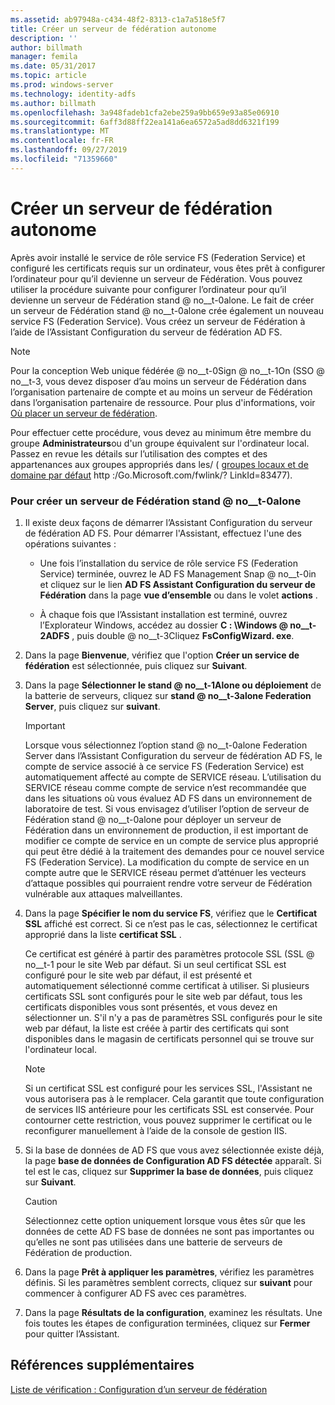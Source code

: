 ```yaml
---
ms.assetid: ab97948a-c434-48f2-8313-c1a7a518e5f7
title: Créer un serveur de fédération autonome
description: ''
author: billmath
manager: femila
ms.date: 05/31/2017
ms.topic: article
ms.prod: windows-server
ms.technology: identity-adfs
ms.author: billmath
ms.openlocfilehash: 3a948fadeb1cfa2ebe259a9bb659e93a85e06910
ms.sourcegitcommit: 6aff3d88ff22ea141a6ea6572a5ad8dd6321f199
ms.translationtype: MT
ms.contentlocale: fr-FR
ms.lasthandoff: 09/27/2019
ms.locfileid: "71359660"
---
```

# <a name="create-a-stand-alone-federation-server"></a>Créer un serveur de fédération autonome

Après avoir installé le service de rôle service FS (Federation Service) et configuré les certificats requis sur un ordinateur, vous êtes prêt à configurer l’ordinateur pour qu’il devienne un serveur de Fédération. Vous pouvez utiliser la procédure suivante pour configurer l’ordinateur pour qu’il devienne un serveur de Fédération stand @ no__t-0alone. Le fait de créer un serveur de Fédération stand @ no__t-0alone crée également un nouveau service FS (Federation Service). Vous créez un serveur de Fédération à l’aide de l’Assistant Configuration du serveur de fédération AD FS.  
  
> [!NOTE]  
> Pour la conception Web unique fédérée @ no__t-0Sign @ no__t-1On \(SSO @ no__t-3, vous devez disposer d’au moins un serveur de Fédération dans l’organisation partenaire de compte et au moins un serveur de Fédération dans l’organisation partenaire de ressource. Pour plus d'informations, voir [Où placer un serveur de fédération](https://technet.microsoft.com/library/dd807127.aspx).  
  
Pour effectuer cette procédure, vous devez au minimum être membre du groupe **Administrateurs**ou d'un groupe équivalent sur l'ordinateur local.  Passez en revue les détails sur l’utilisation des comptes et des appartenances aux groupes appropriés dans les\/ \( [groupes locaux et de domaine par défaut](https://go.microsoft.com/fwlink/?LinkId=83477) http :\/Go.Microsoft.com\/fwlink\/? LinkId\=83477\).   
  
### <a name="to-create-a-stand-alone-federation-server"></a>Pour créer un serveur de Fédération stand @ no__t-0alone  
  
1.  Il existe deux façons de démarrer l’Assistant Configuration du serveur de fédération AD FS. Pour démarrer l'Assistant, effectuez l'une des opérations suivantes :  
  
    -   Une fois l’installation du service de rôle service FS (Federation Service) terminée, ouvrez le AD FS Management Snap @ no__t-0in et cliquez sur le lien **AD FS Assistant Configuration du serveur de Fédération** dans la page **vue d’ensemble** ou dans le volet **actions** .  
  
    -   À chaque fois que l’Assistant installation est terminé, ouvrez l’Explorateur Windows, accédez au dossier **C : \\Windows @ no__t-2ADFS** , puis double @ no__t-3Cliquez **FsConfigWizard. exe**.  
  
2.  Dans la page **Bienvenue**, vérifiez que l'option **Créer un service de fédération** est sélectionnée, puis cliquez sur **Suivant**.  
  
3.  Dans la page **Sélectionner le stand @ no__t-1Alone ou déploiement** de la batterie de serveurs, cliquez sur **stand @ no__t-3alone Federation Server**, puis cliquez sur **suivant**.  
  
    > [!IMPORTANT]  
    > Lorsque vous sélectionnez l’option stand @ no__t-0alone Federation Server dans l’Assistant Configuration du serveur de fédération AD FS, le compte de service associé à ce service FS (Federation Service) est automatiquement affecté au compte de SERVICE réseau. L’utilisation du SERVICE réseau comme compte de service n’est recommandée que dans les situations où vous évaluez AD FS dans un environnement de laboratoire de test. Si vous envisagez d’utiliser l’option de serveur de Fédération stand @ no__t-0alone pour déployer un serveur de Fédération dans un environnement de production, il est important de modifier ce compte de service en un compte de service plus approprié qui peut être dédié à la traitement des demandes pour ce nouvel service FS (Federation Service). La modification du compte de service en un compte autre que le SERVICE réseau permet d’atténuer les vecteurs d’attaque possibles qui pourraient rendre votre serveur de Fédération vulnérable aux attaques malveillantes.  
  
4.  Dans la page **Spécifier le nom du service FS**, vérifiez que le **Certificat SSL** affiché est correct. Si ce n’est pas le cas, sélectionnez le certificat approprié dans la liste **certificat SSL** .  
  
    Ce certificat est généré à partir des paramètres protocole SSL \(SSL @ no__t-1 pour le site Web par défaut. Si un seul certificat SSL est configuré pour le site web par défaut, il est présenté et automatiquement sélectionné comme certificat à utiliser. Si plusieurs certificats SSL sont configurés pour le site web par défaut, tous les certificats disponibles vous sont présentés, et vous devez en sélectionner un. S'il n'y a pas de paramètres SSL configurés pour le site web par défaut, la liste est créée à partir des certificats qui sont disponibles dans le magasin de certificats personnel qui se trouve sur l'ordinateur local.  
  
    > [!NOTE]  
    > Si un certificat SSL est configuré pour les services SSL, l'Assistant ne vous autorisera pas à le remplacer. Cela garantit que toute configuration de services IIS antérieure pour les certificats SSL est conservée. Pour contourner cette restriction, vous pouvez supprimer le certificat ou le reconfigurer manuellement à l’aide de la console de gestion IIS.  
  
5.  Si la base de données de AD FS que vous avez sélectionnée existe déjà, la page **base de données de Configuration AD FS détectée** apparaît. Si tel est le cas, cliquez sur **Supprimer la base de données**, puis cliquez sur **Suivant**.  
  
    > [!CAUTION]  
    > Sélectionnez cette option uniquement lorsque vous êtes sûr que les données de cette AD FS base de données ne sont pas importantes ou qu’elles ne sont pas utilisées dans une batterie de serveurs de Fédération de production.  
  
6.  Dans la page **Prêt à appliquer les paramètres**, vérifiez les paramètres définis. Si les paramètres semblent corrects, cliquez sur **suivant** pour commencer à configurer AD FS avec ces paramètres.  
  
7.  Dans la page **Résultats de la configuration**, examinez les résultats. Une fois toutes les étapes de configuration terminées, cliquez sur **Fermer** pour quitter l’Assistant.  
  
## <a name="additional-references"></a>Références supplémentaires  
[Liste de vérification : Configuration d’un serveur de fédération](Checklist--Setting-Up-a-Federation-Server.md)  
  

